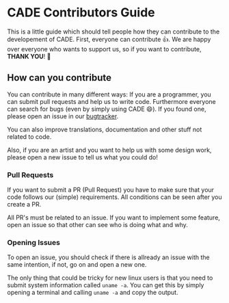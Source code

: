 # CADE Contributors Guide

This is a little guide which should tell people how they can contribute to the developement of
CADE. First, everyone can contribute :+1:. We are happy over everyone who wants to support us,
so if you want to contribute, **THANK YOU**! :tada:

## How can you contribute

You can contribute in many different ways: If you are a programmer, you can submit pull requests
and help us to write code. Furthermore everyone can search for bugs (even by simply using CADE :smile:).
If you found one, please open an issue in our [bugtracker](https://www.github.com/CarbonDesktop/CADE/issues).

You can also improve translations, documentation and other stuff not related to code.

Also, if you are an artist and you want to help us with some design work, please open a new issue to tell
us what you could do!

### Pull Requests

If you want to submit a PR (Pull Request) you have to make sure that your code follows our
(simple) requirements. All conditions can be seen after you create a PR.

All PR's must be related to an issue. If you want to implement some feature, open an issue so that
other can see who is doing what and why.

### Opening Issues

To open an issue, you should check if there is allready an issue with the same intention, if not, go on
and open a new one.

The only thing that could be tricky for new linux users is that you need to submit system information called
`uname -a`. You can get this by simply opening a terminal and calling `uname -a` and copy the output.
